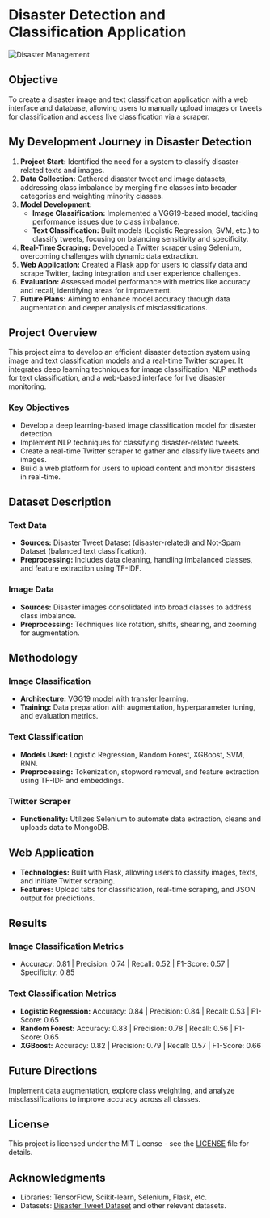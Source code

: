 # Disaster Detection and Classification Application

![Disaster Management](Documents/images/your_image_filename.jpg)

## Objective
To create a disaster image and text classification application with a web interface and database, allowing users to manually upload images or tweets for classification and access live classification via a scraper.

## My Development Journey in Disaster Detection
1. **Project Start:** Identified the need for a system to classify disaster-related texts and images.
2. **Data Collection:** Gathered disaster tweet and image datasets, addressing class imbalance by merging fine classes into broader categories and weighting minority classes.
3. **Model Development:**
   - **Image Classification:** Implemented a VGG19-based model, tackling performance issues due to class imbalance.
   - **Text Classification:** Built models (Logistic Regression, SVM, etc.) to classify tweets, focusing on balancing sensitivity and specificity.
4. **Real-Time Scraping:** Developed a Twitter scraper using Selenium, overcoming challenges with dynamic data extraction.
5. **Web Application:** Created a Flask app for users to classify data and scrape Twitter, facing integration and user experience challenges.
6. **Evaluation:** Assessed model performance with metrics like accuracy and recall, identifying areas for improvement.
7. **Future Plans:** Aiming to enhance model accuracy through data augmentation and deeper analysis of misclassifications.

## Project Overview
This project aims to develop an efficient disaster detection system using image and text classification models and a real-time Twitter scraper. It integrates deep learning techniques for image classification, NLP methods for text classification, and a web-based interface for live disaster monitoring.

### Key Objectives
- Develop a deep learning-based image classification model for disaster detection.
- Implement NLP techniques for classifying disaster-related tweets.
- Create a real-time Twitter scraper to gather and classify live tweets and images.
- Build a web platform for users to upload content and monitor disasters in real-time.

## Dataset Description
### Text Data
- **Sources:** Disaster Tweet Dataset (disaster-related) and Not-Spam Dataset (balanced text classification).
- **Preprocessing:** Includes data cleaning, handling imbalanced classes, and feature extraction using TF-IDF.
  
### Image Data
- **Sources:** Disaster images consolidated into broad classes to address class imbalance.
- **Preprocessing:** Techniques like rotation, shifts, shearing, and zooming for augmentation.

## Methodology
### Image Classification
- **Architecture:** VGG19 model with transfer learning.
- **Training:** Data preparation with augmentation, hyperparameter tuning, and evaluation metrics.

### Text Classification
- **Models Used:** Logistic Regression, Random Forest, XGBoost, SVM, RNN.
- **Preprocessing:** Tokenization, stopword removal, and feature extraction using TF-IDF and embeddings.

### Twitter Scraper
- **Functionality:** Utilizes Selenium to automate data extraction, cleans and uploads data to MongoDB.

## Web Application
- **Technologies:** Built with Flask, allowing users to classify images, texts, and initiate Twitter scraping.
- **Features:** Upload tabs for classification, real-time scraping, and JSON output for predictions.

## Results
### Image Classification Metrics
- Accuracy: 0.81 | Precision: 0.74 | Recall: 0.52 | F1-Score: 0.57 | Specificity: 0.85

### Text Classification Metrics
- **Logistic Regression:** Accuracy: 0.84 | Precision: 0.84 | Recall: 0.53 | F1-Score: 0.65
- **Random Forest:** Accuracy: 0.83 | Precision: 0.78 | Recall: 0.56 | F1-Score: 0.65
- **XGBoost:** Accuracy: 0.82 | Precision: 0.79 | Recall: 0.57 | F1-Score: 0.66

## Future Directions
Implement data augmentation, explore class weighting, and analyze misclassifications to improve accuracy across all classes.

## License
This project is licensed under the MIT License - see the [LICENSE](LICENSE) file for details.

## Acknowledgments
- Libraries: TensorFlow, Scikit-learn, Selenium, Flask, etc.
- Datasets: [Disaster Tweet Dataset](https://www.kaggle.com/c/nlp-getting-started) and other relevant datasets.

